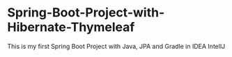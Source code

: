 # Spring-Boot-Project-with-Hibernate-Thymeleaf

This is my first Spring Boot Project with Java, JPA and Gradle in IDEA IntellJ
